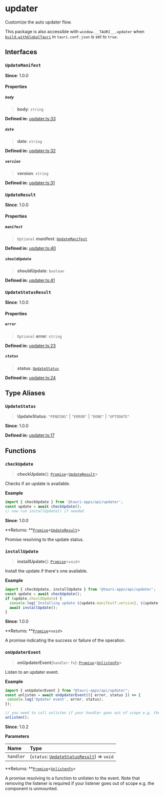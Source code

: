 # updater

Customize the auto updater flow.

This package is also accessible with `window.__TAURI__.updater` when [`build.withGlobalTauri`](https://tauri.app/v1/api/config/#buildconfig.withglobaltauri) in `tauri.conf.json` is set to `true`.

## Interfaces

### `UpdateManifest`

**Since**: 1.0.0

#### Properties

##### `body`

>  **body**: `string`

**Defined in:** [updater.ts:33](https://github.com/tauri-apps/tauri/blob/e4292ce/tooling/api/src/updater.ts#L33)

##### `date`

>  **date**: `string`

**Defined in:** [updater.ts:32](https://github.com/tauri-apps/tauri/blob/e4292ce/tooling/api/src/updater.ts#L32)

##### `version`

>  **version**: `string`

**Defined in:** [updater.ts:31](https://github.com/tauri-apps/tauri/blob/e4292ce/tooling/api/src/updater.ts#L31)

### `UpdateResult`

**Since**: 1.0.0

#### Properties

##### `manifest`

> `Optional` **manifest**: [`UpdateManifest`](updater.md#updatemanifest)

**Defined in:** [updater.ts:40](https://github.com/tauri-apps/tauri/blob/e4292ce/tooling/api/src/updater.ts#L40)

##### `shouldUpdate`

>  **shouldUpdate**: `boolean`

**Defined in:** [updater.ts:41](https://github.com/tauri-apps/tauri/blob/e4292ce/tooling/api/src/updater.ts#L41)

### `UpdateStatusResult`

**Since**: 1.0.0

#### Properties

##### `error`

> `Optional` **error**: `string`

**Defined in:** [updater.ts:23](https://github.com/tauri-apps/tauri/blob/e4292ce/tooling/api/src/updater.ts#L23)

##### `status`

>  **status**: [`UpdateStatus`](updater.md#updatestatus)

**Defined in:** [updater.ts:24](https://github.com/tauri-apps/tauri/blob/e4292ce/tooling/api/src/updater.ts#L24)

## Type Aliases

### `UpdateStatus`

>  **UpdateStatus**: `"PENDING"` \| `"ERROR"` \| `"DONE"` \| `"UPTODATE"`

**Since**: 1.0.0

**Defined in:** [updater.ts:17](https://github.com/tauri-apps/tauri/blob/e4292ce/tooling/api/src/updater.ts#L17)

## Functions

### `checkUpdate`

> **checkUpdate**(): [`Promise`]( https://developer.mozilla.org/en-US/docs/Web/JavaScript/Reference/Global_Objects/Promise )<[`UpdateResult`](updater.md#updateresult)\>

Checks if an update is available.

**Example**

```typescript
import { checkUpdate } from '@tauri-apps/api/updater';
const update = await checkUpdate();
// now run installUpdate() if needed
```

**Since**: 1.0.0

**Returns: **[`Promise`]( https://developer.mozilla.org/en-US/docs/Web/JavaScript/Reference/Global_Objects/Promise )<[`UpdateResult`](updater.md#updateresult)\>

Promise resolving to the update status.

### `installUpdate`

> **installUpdate**(): [`Promise`]( https://developer.mozilla.org/en-US/docs/Web/JavaScript/Reference/Global_Objects/Promise )<`void`\>

Install the update if there's one available.

**Example**

```typescript
import { checkUpdate, installUpdate } from '@tauri-apps/api/updater';
const update = await checkUpdate();
if (update.shouldUpdate) {
  console.log(`Installing update ${update.manifest?.version}, ${update.manifest?.date}, ${update.manifest.body}`);
  await installUpdate();
}
```

**Since**: 1.0.0

**Returns: **[`Promise`]( https://developer.mozilla.org/en-US/docs/Web/JavaScript/Reference/Global_Objects/Promise )<`void`\>

A promise indicating the success or failure of the operation.

### `onUpdaterEvent`

> **onUpdaterEvent**(`handler`: `fn`): [`Promise`]( https://developer.mozilla.org/en-US/docs/Web/JavaScript/Reference/Global_Objects/Promise )<[`UnlistenFn`](event.md#unlistenfn)\>

Listen to an updater event.

**Example**

```typescript
import { onUpdaterEvent } from "@tauri-apps/api/updater";
const unlisten = await onUpdaterEvent(({ error, status }) => {
 console.log('Updater event', error, status);
});

// you need to call unlisten if your handler goes out of scope e.g. the component is unmounted
unlisten();
```

**Since**: 1.0.2

**Parameters**

| Name | Type |
| :------ | :------ |
| `handler` | (`status`: [`UpdateStatusResult`](updater.md#updatestatusresult)) => `void` |

**Returns: **[`Promise`]( https://developer.mozilla.org/en-US/docs/Web/JavaScript/Reference/Global_Objects/Promise )<[`UnlistenFn`](event.md#unlistenfn)\>

A promise resolving to a function to unlisten to the event.
Note that removing the listener is required if your listener goes out of scope e.g. the component is unmounted.
